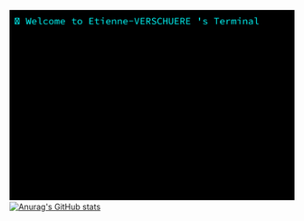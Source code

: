 
![Terminal](terminal.gif)
[![Anurag's GitHub stats](https://github-readme-stats.vercel.app/api?username=Etienne-VERSCHUERE)](https://github.com/anuraghazra/github-readme-stats)
